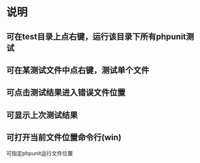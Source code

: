 说明
=
可在test目录上点右键，运行该目录下所有phpunit测试
-
可在某测试文件中点右键，测试单个文件
-
可点击测试结果进入错误文件位置
-
可显示上次测试结果
-
可打开当前文件位置命令行(win)
-
可指定phpunit运行文件位置

